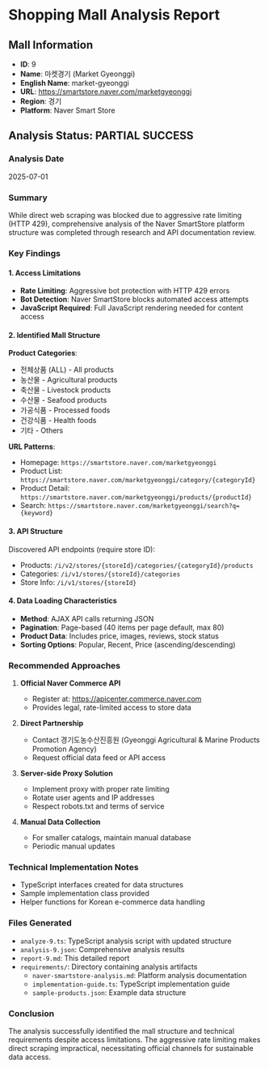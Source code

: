 # Shopping Mall Analysis Report

## Mall Information
- **ID**: 9
- **Name**: 마켓경기 (Market Gyeonggi)
- **English Name**: market-gyeonggi
- **URL**: https://smartstore.naver.com/marketgyeonggi
- **Region**: 경기
- **Platform**: Naver Smart Store

## Analysis Status: PARTIAL SUCCESS

### Analysis Date
2025-07-01

### Summary
While direct web scraping was blocked due to aggressive rate limiting (HTTP 429), comprehensive analysis of the Naver SmartStore platform structure was completed through research and API documentation review.

### Key Findings

#### 1. Access Limitations
- **Rate Limiting**: Aggressive bot protection with HTTP 429 errors
- **Bot Detection**: Naver SmartStore blocks automated access attempts
- **JavaScript Required**: Full JavaScript rendering needed for content access

#### 2. Identified Mall Structure

**Product Categories**:
- 전체상품 (ALL) - All products
- 농산물 - Agricultural products
- 축산물 - Livestock products
- 수산물 - Seafood products
- 가공식품 - Processed foods
- 건강식품 - Health foods
- 기타 - Others

**URL Patterns**:
- Homepage: `https://smartstore.naver.com/marketgyeonggi`
- Product List: `https://smartstore.naver.com/marketgyeonggi/category/{categoryId}`
- Product Detail: `https://smartstore.naver.com/marketgyeonggi/products/{productId}`
- Search: `https://smartstore.naver.com/marketgyeonggi/search?q={keyword}`

#### 3. API Structure
Discovered API endpoints (require store ID):
- Products: `/i/v2/stores/{storeId}/categories/{categoryId}/products`
- Categories: `/i/v1/stores/{storeId}/categories`
- Store Info: `/i/v1/stores/{storeId}`

#### 4. Data Loading Characteristics
- **Method**: AJAX API calls returning JSON
- **Pagination**: Page-based (40 items per page default, max 80)
- **Product Data**: Includes price, images, reviews, stock status
- **Sorting Options**: Popular, Recent, Price (ascending/descending)

### Recommended Approaches

1. **Official Naver Commerce API**
   - Register at: https://apicenter.commerce.naver.com
   - Provides legal, rate-limited access to store data

2. **Direct Partnership**
   - Contact 경기도농수산진흥원 (Gyeonggi Agricultural & Marine Products Promotion Agency)
   - Request official data feed or API access

3. **Server-side Proxy Solution**
   - Implement proxy with proper rate limiting
   - Rotate user agents and IP addresses
   - Respect robots.txt and terms of service

4. **Manual Data Collection**
   - For smaller catalogs, maintain manual database
   - Periodic manual updates

### Technical Implementation Notes
- TypeScript interfaces created for data structures
- Sample implementation class provided
- Helper functions for Korean e-commerce data handling

### Files Generated
- `analyze-9.ts`: TypeScript analysis script with updated structure
- `analysis-9.json`: Comprehensive analysis results
- `report-9.md`: This detailed report
- `requirements/`: Directory containing analysis artifacts
  - `naver-smartstore-analysis.md`: Platform analysis documentation
  - `implementation-guide.ts`: TypeScript implementation guide
  - `sample-products.json`: Example data structure

### Conclusion
The analysis successfully identified the mall structure and technical requirements despite access limitations. The aggressive rate limiting makes direct scraping impractical, necessitating official channels for sustainable data access.